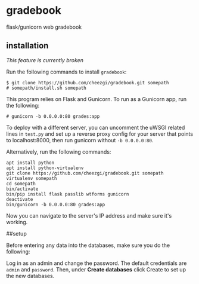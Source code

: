 # gradebook
flask/gunicorn web gradebook

## installation

*This feature is currently broken*

Run the following commands to install `gradebook`:

```
$ git clone https://github.com/cheezgi/gradebook.git somepath
# somepath/install.sh somepath
```

This program relies on Flask and Gunicorn. To run as a Gunicorn app, run the following:

```
# gunicorn -b 0.0.0.0:80 grades:app
```

To deploy with a different server, you can uncomment the uWSGI related lines in `test.py`
and set up a reverse proxy config for your server that points to localhost:8000,
then run gunicorn without `-b 0.0.0.0:80`.

Alternatively, run the following commands:

```
apt install python
apt install python-virtualenv
git clone https://github.com/cheezgi/gradebook.git somepath
virtualenv somepath
cd somepath
bin/activate
bin/pip install flask passlib wtforms gunicorn
deactivate
bin/gunicorn -b 0.0.0.0:80 grades:app
```

Now you can navigate to the server's IP address and make sure it's working.


##setup

Before entering any data into the databases, make sure you do the following:

Log in as an admin and change the password. The default credentials are
`admin` and `password`. Then, under **Create databases** click Create to set up
the new databases.

